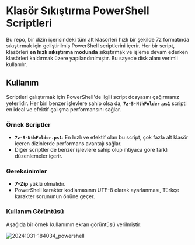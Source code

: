 # Klasör Sıkıştırma PowerShell Scriptleri

Bu repo, bir dizin içerisindeki tüm alt klasörleri hızlı bir şekilde 7z formatında sıkıştırmak için geliştirilmiş PowerShell scriptlerini içerir. Her bir script, klasörleri **en hızlı sıkıştırma modunda** sıkıştırmak ve işleme devam ederken klasörleri kaldırmak üzere yapılandırılmıştır. Bu sayede disk alanı verimli kullanılır.

## Kullanım
Scriptleri çalıştırmak için PowerShell'de ilgili script dosyasını çağırmanız yeterlidir. Her biri benzer işlevlere sahip olsa da, **`7z-5-NthFolder.ps1`** scripti en ideal ve efektif çalışma performansını sağlar.

### Örnek Scriptler
- **`7z-5-NthFolder.ps1`**: En hızlı ve efektif olan bu script, çok fazla alt klasör içeren dizinlerde performans avantajı sağlar.
- Diğer scriptler de benzer işlevlere sahip olup ihtiyaca göre farklı düzenlemeler içerir.

### Gereksinimler
- **7-Zip** yüklü olmalıdır.
- PowerShell karakter kodlamasının UTF-8 olarak ayarlanması, Türkçe karakter sorununun önüne geçer.

### Kullanım Görüntüsü

Aşağıda bir örnek kullanımın ekran görüntüsü verilmiştir:

![20241031-184034_powershell](https://github.com/user-attachments/assets/26842f28-1a0e-47a9-8749-74dbfbad8082)
